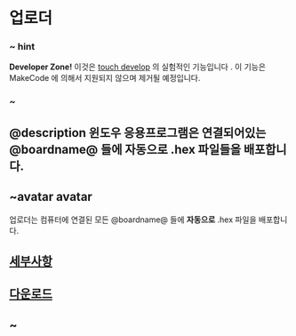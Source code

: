 # 업로더

### ~ hint

**Developer Zone!** 이것은 [touch develop](https://www.touchdevelop.com/) 의 실험적인 기능입니다 . 이 기능은 MakeCode 에 의해서 지원되지 않으며 제거될 예정입니다.

### ~

## @description 윈도우 응용프로그램은 연결되어있는 @boardname@ 들에 자동으로 .hex 파일들을 배포합니다.

## ~avatar avatar

업로더는 컴퓨터에 연결된 모든 @boardname@ 들에 **자동으로** .hex 파일을 배포합니다.

## [세부사항](https://www.touchdevelop.com/microbituploader)

## [다운로드](https://www.touchdevelop.com/microbituploader.zip)

## ~
